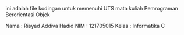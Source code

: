 ini adalah file kodingan untuk memenuhi UTS mata kuliah Pemrograman Berorientasi Objek

Nama  : Risyad Addiva Hadid
NIM   : 121705015
Kelas : Informatika C
